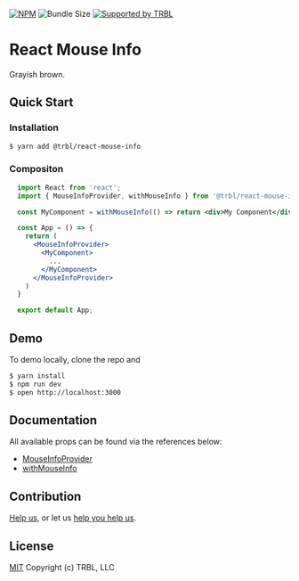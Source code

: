 [![NPM](https://img.shields.io/npm/v/@trbl/react-mouse-info)](https://www.npmjs.com/@trbl/react-mouse-info)
![Bundle Size](https://img.shields.io/bundlephobia/minzip/@trbl/react-mouse-info?label=zipped)
[![Supported by TRBL](https://img.shields.io/badge/supported_by-TRBL-black)](https://github.com/trouble)

# React Mouse Info

Grayish brown.

## Quick Start

### Installation

```bash
$ yarn add @trbl/react-mouse-info
```

### Compositon

```jsx
  import React from 'react';
  import { MouseInfoProvider, withMouseInfo } from '@trbl/react-mouse-info';

  const MyComponent = withMouseInfo(() => return <div>My Component</div>);

  const App = () => {
    return (
      <MouseInfoProvider>
        <MyComponent>
          ...
        </MyComponent>
      </MouseInfoProvider>
    )
  }

  export default App;
```

## Demo

To demo locally, clone the repo and

```bash
$ yarn install
$ npm run dev
$ open http://localhost:3000
```

## Documentation

All available props can be found via the references below:

  - [MouseInfoProvider](/src/MouseInfoProvider/README.md)
  - [withMouseInfo](/src/withMouseInfo/README.md)

## Contribution

[Help us,](https://github.com/trouble/.github/blob/master/CONTRIBUTING.md) or let us [help you help us](https://github.com/trouble/.github/blob/master/SUPPORT.md).

## License

[MIT](https://github.com/trouble/react-mouse-info/blob/master/LICENSE) Copyright (c) TRBL, LLC
